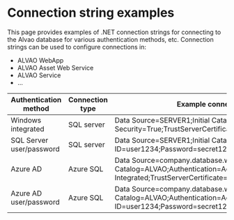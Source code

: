 # Connection string examples
      
This page provides examples of .NET connection strings for connecting to the Alvao database for various authentication methods, etc. Connection strings can be used to configure connections in:
      
- ALVAO WebApp
- ALVAO Asset Web Service
- ALVAO Service
- ...

| Authentication method | Connection type | Example connection string |
| --- | --- | --- |
| Windows integrated | SQL server | Data Source=SERVER1;Initial Catalog=ALVAO;Integrated Security=True;TrustServerCertificate=True |
| SQL Server user/password | SQL server | Data Source=SERVER1;Initial Catalog=ALVAO;User ID=user1234;Password=secret1234;TrustServerCertificate=True |
| Azure AD | Azure SQL | Data Source=company.database.windows.net;Initial Catalog=ALVAO;Authentication=Active Directory Integrated;TrustServerCertificate=True |
| Azure AD user/password | Azure SQL | Data Source=company.database.windows.net;Initial Catalog=ALVAO;Authentication=Active Directory Password;User ID=user1234;Password=secret1234;TrustServerCertificate=True |
